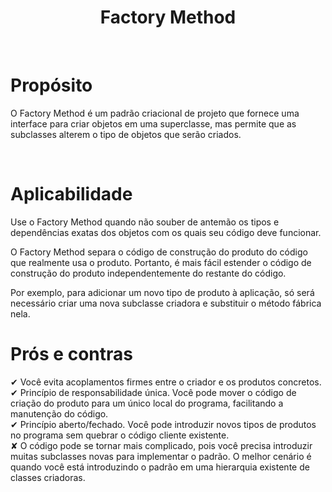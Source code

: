 <h1 align="center">
  Factory Method
</h1>

<br>

# Propósito
O Factory Method é um padrão criacional de projeto que fornece uma interface para criar objetos em uma superclasse, mas permite que as subclasses alterem o tipo de objetos que serão criados.

<br> 

# Aplicabilidade
 Use o Factory Method quando não souber de antemão os tipos e dependências exatas dos objetos com os quais seu código deve funcionar.

 O Factory Method separa o código de construção do produto do código que realmente usa o produto. Portanto, é mais fácil estender o código de construção do produto independentemente do restante do código.

Por exemplo, para adicionar um novo tipo de produto à aplicação, só será necessário criar uma nova subclasse criadora e substituir o método fábrica nela.

# Prós e contras
✔ Você evita acoplamentos firmes entre o criador e os produtos concretos.
 <br>
✔ Princípio de responsabilidade única. Você pode mover o código de criação do produto para um único local do programa, facilitando a manutenção do código.
 <br>
✔ Princípio aberto/fechado. Você pode introduzir novos tipos de produtos no programa sem quebrar o código cliente existente.
 <br>
✘ O código pode se tornar mais complicado, pois você precisa introduzir muitas subclasses novas para implementar o padrão. O melhor cenário é quando você está introduzindo o padrão em uma hierarquia existente de classes criadoras.
 